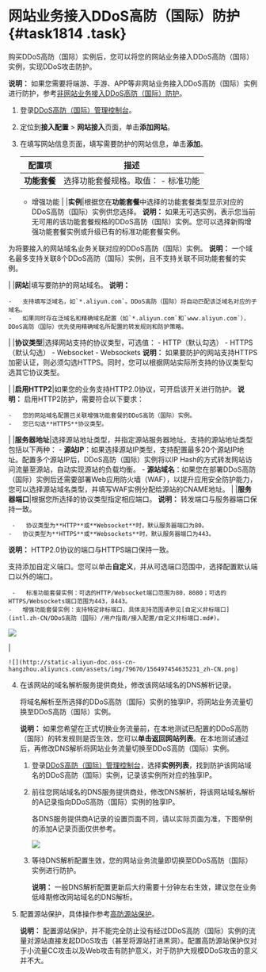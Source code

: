 # 网站业务接入DDoS高防（国际）防护 {#task1814 .task}

购买DDoS高防（国际）实例后，您可以将您的网站业务接入DDoS高防（国际）实例，实现DDoS攻击防护。

**说明：** 如果您需要将端游、手游、APP等非网站业务接入DDoS高防（国际）实例进行防护，参考[非网站业务接入DDoS高防（国际）防护](intl.zh-CN/DDoS高防（国际）/快速入门/非网站业务接入DDoS高防（国际）防护.md#)。

1.  登录[DDoS高防（国际）管理控制台](https://yundun.console.aliyun.com/?p=ddosdip)。
2.  定位到**接入配置** \> **网站接入**页面，单击**添加网站**。
3.  在填写网站信息页面，填写需要防护的网站信息，单击**添加**。 

    |配置项|描述|
    |---|--|
    |**功能套餐**|选择功能套餐规格。取值：     -   标准功能
    -   增强功能
 |
    |**实例**|根据您在**功能套餐**中选择的功能套餐类型显示对应的DDoS高防（国际）实例供您选择。 **说明：** 如果无可选实例，表示您当前无可用的该功能套餐规格的DDoS高防（国际）实例。您可以选择新购增强功能套餐实例或升级已有的标准功能套餐实例。

 为将要接入的网站域名业务关联对应的DDoS高防（国际）实例。 **说明：** 一个域名最多支持关联8个DDoS高防（国际）实例，且不支持关联不同功能套餐的实例。

 |
    |**网站**|填写要防护的网站域名。 **说明：** 

    -   支持填写泛域名，如`*.aliyun.com`。DDoS高防（国际）将自动匹配该泛域名对应的子域名。
    -   如果同时存在泛域名和精确域名配置（如`*.aliyun.com`和`www.aliyun.com`），DDoS高防（国际）优先使用精确域名所配置的转发规则和防护策略。
 |
    |**协议类型**|选择网站支持的协议类型，可选值：     -   HTTP（默认勾选）
    -   HTTPS（默认勾选）
    -   Websocket
    -   Websockets
 **说明：** 如果要防护的网站支持HTTPS加密认证，则必须勾选HTTPS。同时，您可以根据网站实际所支持的协议类型勾选其它协议类型。

 |
    |**启用HTTP2**|如果您的业务支持HTTP2.0协议，可开启该开关进行防护。 **说明：** 启用HTTP2防护，需要符合以下要求：

    -   您的网站域名配置已关联增强功能套餐的DDoS高防（国际）实例。
    -   您已勾选**HTTPS**协议类型。
 |
    |**服务器地址**|选择源站地址类型，并指定源站服务器地址。支持的源站地址类型包括以下两种：     -   **源站IP**：如果选择源站IP类型，支持配置最多20个源站IP地址。配置多个源站IP后，DDoS高防（国际）实例将以IP Hash的方式转发网站访问流量至源站，自动实现源站的负载均衡。
    -   **源站域名**：如果您在部署DDoS高防（国际）实例后还需要部署Web应用防火墙（WAF），以提升应用安全防护能力，您可以选择源站域名类型，并填写WAF实例分配给源站的CNAME地址。
 |
    |**服务器端口**|根据您所选择的协议类型指定相应端口。 **说明：** 转发端口与服务器端口保持一致。

     -   协议类型为**HTTP**或**Websocket**时，默认服务器端口为80。
    -   协议类型为**HTTPS**或**Websockets**时，默认服务器端口为443。

**说明：** HTTP2.0协议的端口与HTTPS端口保持一致。

 支持添加自定义端口。您可以单击**自定义**，并从可选端口范围中，选择配置默认端口以外的端口。

     -   标准功能套餐实例：可选的HTTP/Websocket端口范围为80，8080；可选的HTTPS/Websockets端口范围为443，8443。
    -   增强功能套餐实例：支持特定非标端口，具体支持范围请参见[自定义非标端口](intl.zh-CN/DDoS高防（国际）/用户指南/接入配置/自定义非标端口.md#)。
 ![](http://static-aliyun-doc.oss-cn-hangzhou.aliyuncs.com/assets/img/188414/156497454645782_zh-CN.png)

|

    ![](http://static-aliyun-doc.oss-cn-hangzhou.aliyuncs.com/assets/img/79670/156497454635231_zh-CN.png)

4.  在该网站的域名解析服务提供商处，修改该网站域名的DNS解析记录。 

    将域名解析至所选择的DDoS高防（国际）实例的独享IP，将网站业务流量切换至DDoS高防（国际）实例。

    **说明：** 如果您希望在正式切换业务流量前，在本地测试已配置的DDoS高防（国际）的转发规则是否生效，您可以**单击返回网站列表**。在本地测试通过后，再修改DNS解析将网站业务流量切换至DDoS高防（国际）实例。

    1.  登录[DDoS高防（国际）管理控制台](https://yundun.console.aliyun.com/?p=ddosdip)，选择**实例列表**，找到防护该网站域名的DDoS高防（国际）实例，记录该实例所对应的独享IP。
    2.  前往您网站域名的DNS服务提供商处，修改DNS解析，将该网站域名解析的A记录指向DDoS高防（国际）实例的独享IP。 

        各DNS服务提供商A记录的设置页面不同，请以实际页面为准，下图举例的添加A记录页面仅供参考。

        ![](http://static-aliyun-doc.oss-cn-hangzhou.aliyuncs.com/assets/img/79670/156497454635255_zh-CN.png)

    3.  等待DNS解析配置生效，您的网站业务流量即切换至DDoS高防（国际）实例进行防护。 

        **说明：** 一般DNS解析配置更新后大约需要十分钟左右生效，建议您在业务低峰期修改网站域名的DNS解析。

5.  配置源站保护，具体操作参考[高防源站保护](../../../../intl.zh-CN/DDoS高防IP/最佳实践/高防源站保护.md#)。 

    **说明：** 配置源站保护，并不能完全防止没有经过DDoS高防（国际）实例的流量对源站直接发起DDoS攻击（甚至将源站打进黑洞）。配置高防源站保护仅对于小流量CC攻击以及Web攻击有防护意义，对于防护大规模DDoS攻击的意义并不大。


